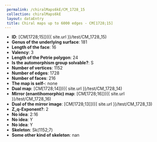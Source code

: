 ```yaml
--- 
 permalink: /chiralMaps6kE/CM_1728_15 
 collection: chiralMaps6kE
 layout: dataEntry
 title: Chiral maps up to 6000 edges - CM[1728;15]
---
```


- **ID**: [CM[1728;15]]({{ site.url }}/test/CM_1728_15)
- **Genus of the underlying surface**: 181
- **Length of the face**: 16
- **Valency**: 3
- **Length of the Petrie polygon**: 24
- **Is the automorphism group solvable?**: S
- **Number of vertices**: 1152
- **Number of edges**: 1728
- **Number of faces**: 216
- **The map is self-**: none
- **Dual map**: [CM[1728;14]]({{ site.url }}/test/CM_1728_14)
- **Mirror (enantihomorphic) map**: [CM[1728;16]]({{ site.url }}/test/CM_1728_16)
- **Dual of the mirror image**: [CM[1728;13]]({{ site.url }}/test/CM_1728_13)
- **Z_q-Exponent?**: 2
- **No idea**:  2:16
- **No idea**: Y
- **No idea**: Y
- **Skeleton**: Sk(1152;7)
- **Some other kind of skeleton**: nan
